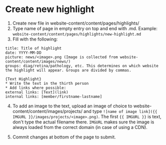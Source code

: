 # Create new highlight

1. Create new file in website-content/content/pages/highlights/
2. Type name of page in empty entry on top and end with .md. Example: ```website-content/content/pages/highlights/new-highlight.md```
3. Fill with the following:
```
title: Title of highlight
date: YYYY-MM-DD
picture: news/<image>.png (Image is collected from website-content/content/images/news/)
groups: diag/retina/pathology, etc. This determines on which website the highlight will appear. Groups are divided by commas.

{Text Highlight}
* Write the text in the thirth person
* Add links where possible:
external links: [Text](link)
internal links: [member/firstname-lastname] 
```
4. To add an image to the text, upload an image of choice to website-content/content/images/projects/ and type `![name of image link]({{ IMGURL }}/images/projects/<image>.png)`. The first `{{ IMGURL }}` is text, don't type the actual filename there. `IMGURL` makes sure the image is always loaded from the correct domain (in case of using a CDN).

5. Commit changes at bottom of the page to submit.
